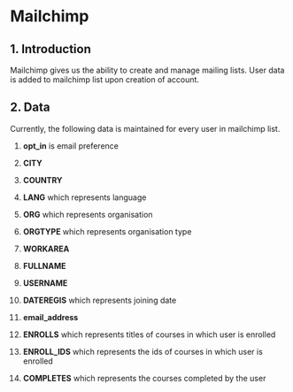# Mailchimp

## 1. Introduction

Mailchimp gives us the ability to create and manage mailing lists. User data is added to mailchimp list upon creation of account.

## 2. Data

Currently, the following data is maintained for every user in mailchimp list.

1. **opt_in** is email preference

2. **CITY**

3. **COUNTRY**

4. **LANG** which represents language

5. **ORG** which represents organisation

6. **ORGTYPE** which represents organisation type

7. **WORKAREA**

8. **FULLNAME**

9. **USERNAME**

10. **DATEREGIS** which represents joining date

11. **email_address**

12. **ENROLLS** which represents titles of courses in which user is enrolled

13. **ENROLL_IDS** which represents the ids of courses in which user is enrolled

14. **COMPLETES** which represents the courses completed by the user
